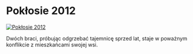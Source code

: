 Pokłosie 2012 
=============
[![Pokłosie 2012 ](http://vidos.pl/images/player.gif)](http://vidos.pl/poklosie-2012)

 Dwóch braci, próbując odgrzebać tajemnicę sprzed lat, staje w poważnym konflikcie z mieszkańcami swojej wsi.
